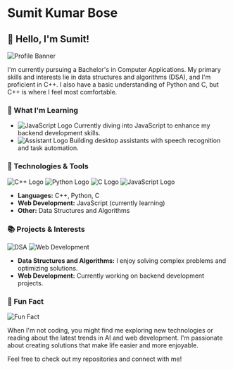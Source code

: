 # Sumit Kumar Bose

## 👋 Hello, I'm Sumit!

![Profile Banner](https://user-images.githubusercontent.com/59104550/131690022-f8df7a5f-3d59-44a6-8fd9-b790e8d647f7.png)

I'm currently pursuing a Bachelor's in Computer Applications. My primary skills and interests lie in data structures and algorithms (DSA), and I'm proficient in C++. I also have a basic understanding of Python and C, but C++ is where I feel most comfortable.

### 🚀 What I'm Learning

- ![JavaScript Logo](https://img.icons8.com/color/48/000000/javascript.png) Currently diving into JavaScript to enhance my backend development skills.
- ![Assistant Logo](https://img.icons8.com/color/48/000000/robot-2.png) Building desktop assistants with speech recognition and task automation.

### 🔧 Technologies & Tools

![C++ Logo](https://img.icons8.com/color/48/000000/c-plus-plus-logo.png)
![Python Logo](https://img.icons8.com/color/48/000000/python.png)
![C Logo](https://img.icons8.com/color/48/000000/c-programming.png)
![JavaScript Logo](https://img.icons8.com/color/48/000000/javascript.png)

- **Languages:** C++, Python, C
- **Web Development:** JavaScript (currently learning)
- **Other:** Data Structures and Algorithms

### 📚 Projects & Interests

![DSA](https://img.icons8.com/color/48/000000/flow-chart.png)
![Web Development](https://img.icons8.com/color/48/000000/web-design.png)

- **Data Structures and Algorithms:** I enjoy solving complex problems and optimizing solutions.
- **Web Development:** Currently working on backend development projects.

### 🌟 Fun Fact

![Fun Fact](https://img.icons8.com/color/48/000000/smiling.png)

When I'm not coding, you might find me exploring new technologies or reading about the latest trends in AI and web development. I'm passionate about creating solutions that make life easier and more enjoyable.

Feel free to check out my repositories and connect with me!

<!--
**Sumitbose5/Sumitbose5** is a ✨ _special_ ✨ repository because its `README.md` (this file) appears on your GitHub profile.

Here are some ideas to get you started:

- 🔭 I’m currently working on ...
- 🌱 I’m currently learning ...
- 👯 I’m looking to collaborate on ...
- 🤔 I’m looking for help with ...
- 💬 Ask me about ...
- 📫 How to reach me: ...
- 😄 Pronouns: ...
- ⚡ Fun fact: ...
-->
